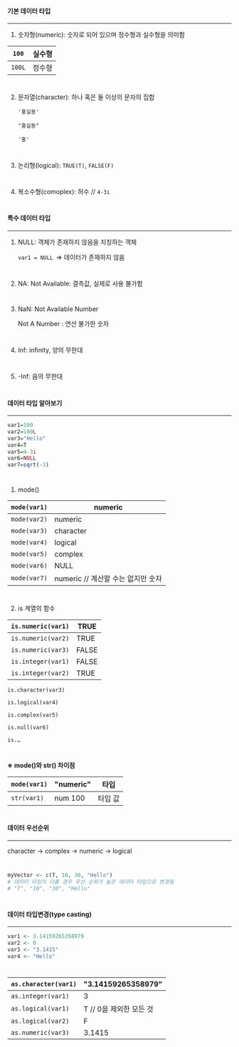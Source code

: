#### 기본 데이터 타입

---

1. 숫자형(numeric): 숫자로 되어 있으며 정수형과 실수형을 의미함

| `100`  | 실수형 |
| ------ | ------ |
| `100L` | 정수형 |

 #

2. 문자열(character): 하나 혹은 둘 이상의 문자의 집합

   `'홍길동'`

   `"홍길동"`

   `'홍'`

 #

3. 논리형(logical): `TRUE(T)`, `FALSE(F)`


#

4. 복소수형(comoplex): 허수 // `4-3i`

 #

#### 특수 데이터 타입

---

1. NULL: 객체가 존재하지 않음을 지칭하는 객체

   `var1 = NULL `=> 데이터가 존재하지 않음

 #

2. NA: Not Available: 결측값, 실제로 사용 불가함

 #

3. NaN: Not Available Number

    Not A Number      : 연산 불가한 숫자

 #

4. Inf: infinity, 양의 무한대

 #

5. -Inf: 음의 무한대

 #

#### 데이터 타입 알아보기

---

```r
var1=100
var2=100L
var3="Hello"
var4=T
var5=4-3i
var6=NULL
var7=sqrt(-3)
```

#

1. mode()

| `mode(var1)` | numeric                            |
| ------------ | ---------------------------------- |
| `mode(var2)` | numeric                            |
| `mode(var3)` | character                          |
| `mode(var4)` | logical                            |
| `mode(var5)` | complex                            |
| `mode(var6)` | NULL                               |
| `mode(var7)` | numeric // 계산할 수는 없지만 숫자 |

 #

2. is 계열의 함수

| `is.numeric(var1)` | TRUE  |
| ------------------ | ----- |
| `is.numeric(var2)` | TRUE  |
| `is.numeric(var3)` | FALSE |
| `is.integer(var1)` | FALSE |
| `is.integer(var2)` | TRUE  |

`is.character(var3)`

`is.logical(var4)`

`is.complex(var5)`

`is.null(var6)`

`is.…`

 #

**※** **mode()와 str() 차이점**

| `mode(var1)` | "numeric" | 타입     |
| ------------ | --------- | -------- |
| `str(var1)`  | num 100   | 타입  값 |

 #

#### 데이터 우선순위

---

character -> complex -> numeric -> logical

 #

```r
myVector <- c(T, 10, 30, "Hello")
# 데이터 타입이 다를 경우 우선 순위가 높은 데이터 타입으로 변경됨
# "T", "10", "30", "Hello"
```

#

#### 데이터 타입변경(type casting)

---

```r
var1 <- 3.14159265358979
var2 <- 0
var3 <- "3.1415"
var4 <- "Hello"
```

 #

| `as.character(var1)` | "3.14159265358979"      |
| -------------------- | ----------------------- |
| `as.integer(var1)`   | 3                       |
| `as.logical(var1)`   | T // 0을 제외한 모든 것 |
| `as.logical(var2)`   | F                       |
| `as.numeric(var3)`   | 3.1415                  |

 